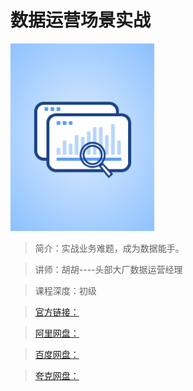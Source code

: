 # 数据运营场景实战

![img](../../assets/a081d432e1c348f5ada67f6da8c4c4e7.png)

> 简介：实战业务难题，成为数据能手。

> 讲师：胡胡----头部大厂数据运营经理

> 课程深度：初级

> [官方链接：]()

> [阿里网盘：]()

> [百度网盘：]()

> [夸克网盘：]()
